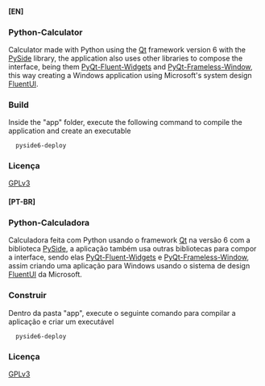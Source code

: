 #### [EN]
### Python-Calculator

Calculator made with Python using the [Qt](https://github.com/qt) framework version 6 with the [PySide](https://github.com/pyside) library, the application also uses other libraries to compose the interface, being them [PyQt-Fluent-Widgets](https://github.com/zhiyiYo/PyQt-Fluent-Widgets) and [PyQt-Frameless-Window](https://github.com/zhiyiYo/PyQt-Frameless-Window), this way creating a Windows application using Microsoft's system design [FluentUI](https://github.com/microsoft/fluentui).

### Build

Inside the "app" folder, execute the following command to compile the application and create an executable

```
  pyside6-deploy
```

### Licença

[GPLv3](https://github.com/OLuwis/Python-Calculadora/blob/main/LICENSE)

#### [PT-BR]

### Python-Calculadora

Calculadora feita com Python usando o framework [Qt](https://github.com/qt) na versão 6 com a biblioteca [PySide](https://github.com/pyside), a aplicação também usa outras bibliotecas para compor a interface, sendo elas [PyQt-Fluent-Widgets](https://github.com/zhiyiYo/PyQt-Fluent-Widgets) e [PyQt-Frameless-Window](https://github.com/zhiyiYo/PyQt-Frameless-Window), assim criando uma aplicação para Windows usando o sistema de design [FluentUI](https://github.com/microsoft/fluentui) da Microsoft.

### Construir

Dentro da pasta "app", execute o seguinte comando para compilar a aplicação e criar um executável

```
  pyside6-deploy
```

### Licença

[GPLv3](https://github.com/OLuwis/Python-Calculadora/blob/main/LICENSE)